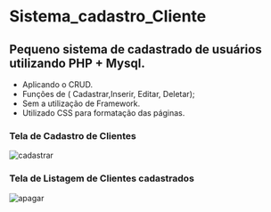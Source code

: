 # Sistema_cadastro_Cliente
## Pequeno sistema de cadastrado de usuários utilizando PHP + Mysql.
- Aplicando o CRUD.
- Funções de ( Cadastrar,Inserir, Editar, Deletar);
- Sem a utilização de Framework.
- Utilizado CSS para formatação das páginas. 

### Tela de Cadastro de Clientes
![cadastrar](https://github.com/danrleyney2210/Sistema_cadastro_Cliente/blob/master/img/cadastrar.jpg)

### Tela de Listagem de Clientes cadastrados 
![apagar](https://github.com/danrleyney2210/Sistema_cadastro_Cliente/blob/master/img/apagar.jpg)



